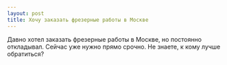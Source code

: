 ```yaml
---
layout: post 
title: Хочу заказать фрезерные работы в Москве 
--- 
```

Давно хотел заказать фрезерные работы в Москве, но постоянно откладывал. Сейчас уже нужно прямо срочно. Не знаете, к кому лучше обратиться?